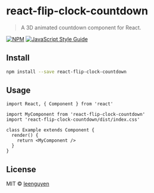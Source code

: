 # react-flip-clock-countdown

> A 3D animated countdown component for React.

[![NPM](https://img.shields.io/npm/v/react-flip-clock-countdown.svg)](https://www.npmjs.com/package/react-flip-clock-countdown) [![JavaScript Style Guide](https://img.shields.io/badge/code_style-standard-brightgreen.svg)](https://standardjs.com)

## Install

```bash
npm install --save react-flip-clock-countdown
```

## Usage

```tsx
import React, { Component } from 'react'

import MyComponent from 'react-flip-clock-countdown'
import 'react-flip-clock-countdown/dist/index.css'

class Example extends Component {
  render() {
    return <MyComponent />
  }
}
```

## License

MIT © [leenguyen](https://github.com/leenguyen)
